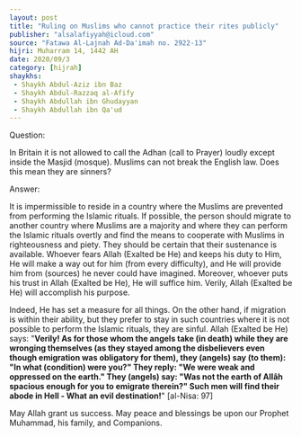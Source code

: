 ```yaml
---
layout: post
title: "Ruling on Muslims who cannot practice their rites publicly"
publisher: "alsalafiyyah@icloud.com"
source: "Fatawa Al-Lajnah Ad-Da'imah no. 2922-13"
hijri: Muharram 14, 1442 AH
date: 2020/09/3
category: [hijrah]
shaykhs: 
 - Shaykh Abdul-Aziz ibn Baz
 - Shaykh Abdul-Razzaq al-Afify
 - Shaykh Abdullah ibn Ghudayyan
 - Shaykh Abdullah ibn Qa'ud
---
```


Question:

In Britain it is not allowed to call the Adhan (call to Prayer) loudly except inside the Masjid (mosque). Muslims can not break the English law. Does this mean they are sinners? 

Answer:

It is impermissible to reside in a country where the Muslims are prevented from performing the Islamic rituals. If possible, the person should migrate to another country where Muslims are a majority and where they can perform the Islamic rituals overtly and find the means to cooperate with Muslims in righteousness and piety. They should be certain that their sustenance is available. Whoever fears Allah (Exalted be He) and keeps his duty to Him, He will make a way out for him (from every difficulty), and He will provide him from (sources) he never could have imagined. Moreover, whoever puts his trust in Allah (Exalted be He), He will suffice him. Verily, Allah (Exalted be He) will accomplish his purpose.

Indeed, He has set a measure for all things. On the other hand, if migration is within their ability, but they prefer to stay in such countries where it is not possible to perform the Islamic rituals, they are sinful. Allah (Exalted be He) says: "**Verily! As for those whom the angels take (in death) while they are wronging themselves (as they stayed among the disbelievers even though emigration was obligatory for them), they (angels) say (to them): "In what (condition) were you?" They reply: "We were weak and oppressed on the earth." They (angels) say: "Was not the earth of Allâh spacious enough for you to emigrate therein?" Such men will find their abode in Hell - What an evil destination!**" [al-Nisa: 97]

May Allah grant us success. May peace and blessings be upon our Prophet Muhammad, his family, and Companions. 
